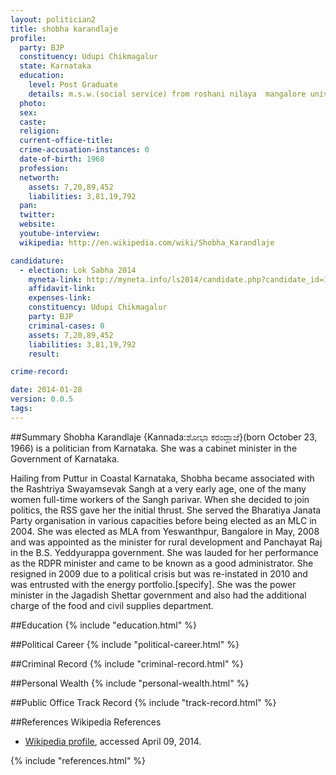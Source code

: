 ```yaml
---
layout: politician2
title: shobha karandlaje
profile: 
  party: BJP
  constituency: Udupi Chikmagalur
  state: Karnataka
  education: 
    level: Post Graduate
    details: m.s.w.(social service) from roshani nilaya  mangalore university 1990  m.a. (social service) from correspondence open university mysore university in 1996
  photo: 
  sex: 
  caste: 
  religion: 
  current-office-title: 
  crime-accusation-instances: 0
  date-of-birth: 1968
  profession: 
  networth: 
    assets: 7,20,89,452
    liabilities: 3,81,19,792
  pan: 
  twitter: 
  website: 
  youtube-interview: 
  wikipedia: http://en.wikipedia.com/wiki/Shobha_Karandlaje

candidature: 
  - election: Lok Sabha 2014
    myneta-link: http://myneta.info/ls2014/candidate.php?candidate_id=182
    affidavit-link: 
    expenses-link: 
    constituency: Udupi Chikmagalur 
    party: BJP
    criminal-cases: 0
    assets: 7,20,89,452
    liabilities: 3,81,19,792
    result:  

crime-record: 

date: 2014-01-28
version: 0.0.5
tags: 
---
```

##Summary
Shobha Karandlaje {Kannada:ಶೋಭಾ ಕರಂದ್ಲಾಜೆ}(born October 23, 1966) is a politician from Karnataka. She was a cabinet minister in the Government of Karnataka.

Hailing from Puttur in Coastal Karnataka, Shobha became associated with the Rashtriya Swayamsevak Sangh at a very early age, one of the many women full-time workers of the Sangh parivar. When she decided to join politics, the RSS gave her the initial thrust. She served the Bharatiya Janata Party organisation in various capacities before being elected as an MLC in 2004. She was elected as MLA from Yeswanthpur, Bangalore in May, 2008 and was appointed as the minister for rural development and Panchayat Raj in the B.S. Yeddyurappa government. She was lauded for her performance as the RDPR minister and came to be known as a good administrator. She resigned in 2009 due to a political crisis but was re-instated in 2010 and was entrusted with the energy portfolio.[specify]. She was the power minister in the Jagadish Shettar government and also had the additional charge of the food and civil supplies department.


##Education
{% include "education.html" %}


##Political Career
{% include "political-career.html" %}


##Criminal Record
{% include "criminal-record.html" %}


##Personal Wealth
{% include "personal-wealth.html" %}


##Public Office Track Record
{% include "track-record.html" %}


##References
Wikipedia References
- [Wikipedia profile]({{page.profile.wikipedia}}), accessed April 09, 2014.



{% include "references.html" %}